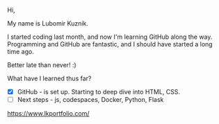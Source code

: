 Hi,

My name is Lubomir Kuznik.

I started coding last month, and now I'm learning GitHub along the way.  
Programming and GitHub are fantastic, and I should have started a long time ago.

Better late than never! :)  

What have I learned thus far?
- [x] GitHub - is set up. Starting to deep dive into HTML, CSS.
- [ ] Next steps - js, codespaces, Docker, Python, Flask

https://www.lkportfolio.com/
